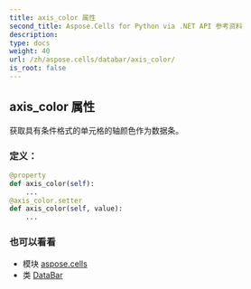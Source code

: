 ```yaml
---
title: axis_color 属性
second_title: Aspose.Cells for Python via .NET API 参考资料
description:
type: docs
weight: 40
url: /zh/aspose.cells/databar/axis_color/
is_root: false
---
```

## axis_color 属性

获取具有条件格式的单元格的轴颜色作为数据条。
### 定义：
```python
@property
def axis_color(self):
    ...
@axis_color.setter
def axis_color(self, value):
    ...
```

### 也可以看看
* 模块 [aspose.cells](../../)
* 类 [DataBar](/cells/python-net/zh/aspose.cells/databar)
